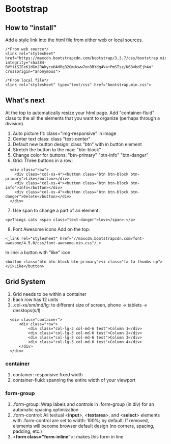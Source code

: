 # Bootstrap

## How to "install"
Add a style link into the html file from either web or local sources.  
```
/*From web source*/
<link rel="stylesheet" href="https://maxcdn.bootstrapcdn.com/bootstrap/3.3.7/css/bootstrap.min.css" integrity="sha384-BVYiiSIFeK1dGmJRAkycuHAHRg32OmUcww7on3RYdg4Va+PmSTsz/K68vbdEjh4u" crossorigin="anonymous">

/*From local file*/
<link rel="stylesheet" type="text/css" href="bootstrap.min.css">
```

## What's next
At the top to automatically resize your html page. Add "container-fluid" class to the all the elements that you want to organize (perhaps through a division). 
  
1. Auto picture fit: class="img-responsive" in image  
2. Center text class: class "text-center"
3. Default new button design: class "btn" with in button element  
4. Stretch the button to the max: "btn-block"  
5. Change color for buttons: "btn-primary" "btn-info" "btn-danger"  
6. Grid: Three buttons in a row:    
  ```
    <div class="row">
      <div class="col-xs-4"><button class="btn btn-block btn-primary">Like</button></div>
      <div class="col-xs-4"><button class="btn btn-block btn-info">Info</button></div>
      <div class="col-xs-4"><button class="btn btn-block btn-danger">Delete</button></div>
    </div>
  ```
7. Use span to change a part of an element:  
  ```
  <p>Things cats <span class="text-danger">love</span>:</p>
  ```
8. Font Awesome icons
Add on the top: 
  ```
  <_link rel="stylesheet" href="//maxcdn.bootstrapcdn.com/font-awesome/4.5.0/css/font-awesome.min.css"/_>
  ```
In line: a button with "like" icon  
  ```
  <button class="btn btn-block btn-primary"><i class="fa fa-thumbs-up"></i>Like</button>
  ```
  
## Grid System
1. Grid needs to be within a container
2. Each row has 12 units
3. .col-xs/sm/md/lg: to different size of screen, phone -> tablets -> desktops(s/l)
  ```
   	<div class="container">
 		<div class="row">
 			<div class="col-lg-3 col-md-6 test">Column 1</div>
 			<div class="col-lg-3 col-md-6 test">Column 2</div>
 			<div class="col-lg-3 col-md-6 test">Column 3</div>
 			<div class="col-lg-3 col-md-6 test">Column 4</div>
 		</div>
 	</div>
  ```

### container
1. container: responsive fixed width
2. container-fluid: spanning the entire width of your viewport

### form-group
1. .form-group: Wrap labels and controls in .form-group (in div) for an automatic spacing optimization
2. .form-control: All textual <**input**>, <**textarea**>, and <**select**> elements with .form-control are set to width: 100%; by default. If removed, elements will become browser default design (no corners, spacing, padding, etc.)
3. <**form class="form-inline"**>: makes this form in line
